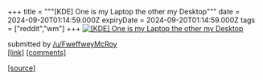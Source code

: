 +++
title = """[KDE] One is my Laptop the other my Desktop"""
date = 2024-09-20T01:14:59.000Z
expiryDate = 2024-09-20T01:14:59.000Z
tags = ["reddit","wm"]
+++
[![[KDE] One is my Laptop the other my Desktop](https://b.thumbs.redditmedia.com/8h6cF75Mi0X0GhiCtq22wNhSHT2MiW3Ql_UfQRLFDDY.jpg "[KDE] One is my Laptop the other my Desktop")](https://www.reddit.com/r/unixporn/comments/1fl0cjf/kde_one_is_my_laptop_the_other_my_desktop/)

submitted by [/u/FweffweyMcRoy](https://www.reddit.com/user/FweffweyMcRoy)  
[\[link\]](https://www.reddit.com/gallery/1fl0cjf) [\[comments\]](https://www.reddit.com/r/unixporn/comments/1fl0cjf/kde_one_is_my_laptop_the_other_my_desktop/)

[[source]](https://www.reddit.com/r/unixporn/comments/1fl0cjf/kde_one_is_my_laptop_the_other_my_desktop/)
